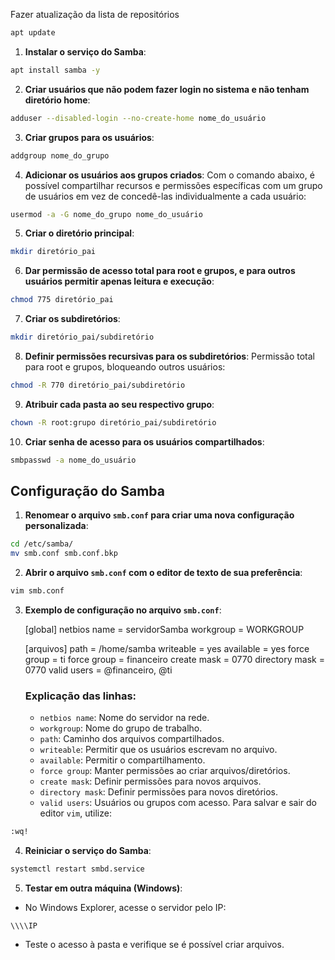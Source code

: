 Fazer atualização da lista de repositórios
```bash
apt update
```
1. **Instalar o serviço do Samba**:
```bash
apt install samba -y
```
2. **Criar usuários que não podem fazer login no sistema e não tenham diretório home**:
```bash
adduser --disabled-login --no-create-home nome_do_usuário
```
3. **Criar grupos para os usuários**:
```bash
addgroup nome_do_grupo
```
4. **Adicionar os usuários aos grupos criados**: Com o comando abaixo, é possível compartilhar recursos e permissões específicas com um grupo de usuários em vez de concedê-las individualmente a cada usuário:
```bash
usermod -a -G nome_do_grupo nome_do_usuário
```
5. **Criar o diretório principal**:
```bash
mkdir diretório_pai
```
6. **Dar permissão de acesso total para root e grupos, e para outros usuários permitir apenas leitura e execução**:
```bash
chmod 775 diretório_pai
```
7. **Criar os subdiretórios**:
```bash
mkdir diretório_pai/subdiretório
```
8. **Definir permissões recursivas para os subdiretórios**: Permissão total para root e grupos, bloqueando outros usuários:
```bash
chmod -R 770 diretório_pai/subdiretório
```
9. **Atribuir cada pasta ao seu respectivo grupo**:
```bash
chown -R root:grupo diretório_pai/subdiretório
```
10. **Criar senha de acesso para os usuários compartilhados**:
```bash
smbpasswd -a nome_do_usuário
```
## Configuração do Samba

1. **Renomear o arquivo `smb.conf` para criar uma nova configuração personalizada**:
```bash
cd /etc/samba/
mv smb.conf smb.conf.bkp
```
2. **Abrir o arquivo `smb.conf` com o editor de texto de sua preferência**:
```bash
vim smb.conf
```
3. **Exemplo de configuração no arquivo `smb.conf`**:

    [global]
    netbios name = servidorSamba
    workgroup = WORKGROUP
    
    [arquivos]
    path = /home/samba
    writeable = yes
    available = yes
    force group = ti
    force group = financeiro
    create mask = 0770
    directory mask = 0770
    valid users = @financeiro, @ti
    ### Explicação das linhas:
    - `netbios name`: Nome do servidor na rede.
    - `workgroup`: Nome do grupo de trabalho.
    - `path`: Caminho dos arquivos compartilhados.
    - `writeable`: Permitir que os usuários escrevam no arquivo.
    - `available`: Permitir o compartilhamento.
    - `force group`: Manter permissões ao criar arquivos/diretórios.
    - `create mask`: Definir permissões para novos arquivos.
    - `directory mask`: Definir permissões para novos diretórios.
    - `valid users`: Usuários ou grupos com acesso.
Para salvar e sair do editor `vim`, utilize:
```bash
:wq!
```
4. **Reiniciar o serviço do Samba**:
```bash
systemctl restart smbd.service
```
5. **Testar em outra máquina (Windows)**:
- No Windows Explorer, acesse o servidor pelo IP:
 ```
\\\\IP 
```
- Teste o acesso à pasta e verifique se é possível criar arquivos.